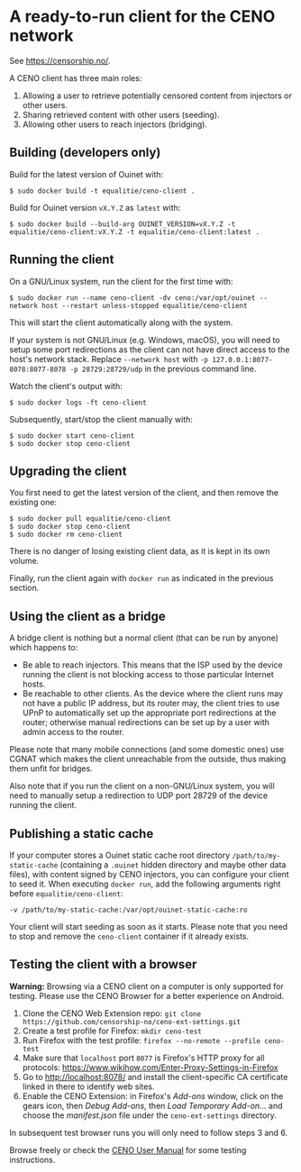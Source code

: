 # A ready-to-run client for the CENO network

See <https://censorship.no/>.

A CENO client has three main roles:

 1. Allowing a user to retrieve potentially censored content from injectors or other users.
 2. Sharing retrieved content with other users (seeding).
 3. Allowing other users to reach injectors (bridging).

## Building (developers only)

Build for the latest version of Ouinet with:

    $ sudo docker build -t equalitie/ceno-client .

Build for Ouinet version `vX.Y.Z` as `latest` with:

    $ sudo docker build --build-arg OUINET_VERSION=vX.Y.Z -t equalitie/ceno-client:vX.Y.Z -t equalitie/ceno-client:latest .

## Running the client

On a GNU/Linux system, run the client for the first time with:

    $ sudo docker run --name ceno-client -dv ceno:/var/opt/ouinet --network host --restart unless-stopped equalitie/ceno-client

This will start the client automatically along with the system.

If your system is not GNU/Linux (e.g. Windows, macOS), you will need to setup some port redirections as the client can not have direct access to the host's network stack. Replace `--network host` with `-p 127.0.0.1:8077-8078:8077-8078 -p 28729:28729/udp` in the previous command line.

Watch the client's output with:

    $ sudo docker logs -ft ceno-client

Subsequently, start/stop the client manually with:

    $ sudo docker start ceno-client
    $ sudo docker stop ceno-client

## Upgrading the client

You first need to get the latest version of the client, and then remove the existing one:

    $ sudo docker pull equalitie/ceno-client
    $ sudo docker stop ceno-client
    $ sudo docker rm ceno-client

There is no danger of losing existing client data, as it is kept in its own volume.

Finally, run the client again with `docker run` as indicated in the previous section.

## Using the client as a bridge

A bridge client is nothing but a normal client (that can be run by anyone) which happens to:

  - Be able to reach injectors. This means that the ISP used by the device running the client is not blocking access to those particular Internet hosts.
  - Be reachable to other clients. As the device where the client runs may not have a public IP address, but its router may, the client tries to use UPnP to automatically set up the appropriate port redirections at the router; otherwise manual redirections can be set up by a user with admin access to the router.

Please note that many mobile connections (and some domestic ones) use CGNAT which makes the client unreachable from the outside, thus making them unfit for bridges.

Also note that if you run the client on a non-GNU/Linux system, you will need to manually setup a redirection to UDP port 28729 of the device running the client.

## Publishing a static cache

If your computer stores a Ouinet static cache root directory `/path/to/my-static-cache` (containing a `.ouinet` hidden directory and maybe other data files), with content signed by CENO injectors, you can configure your client to seed it. When executing `docker run`, add the following arguments right before `equalitie/ceno-client`:

    -v /path/to/my-static-cache:/var/opt/ouinet-static-cache:ro

Your client will start seeding as soon as it starts. Please note that you need to stop and remove the `ceno-client` container if it already exists.

## Testing the client with a browser

**Warning:** Browsing via a CENO client on a computer is only supported for testing. Please use the CENO Browser for a better experience on Android.

  1. Clone the CENO Web Extension repo: `git clone https://github.com/censorship-no/ceno-ext-settings.git`
  2. Create a test profile for Firefox: `mkdir ceno-test`
  3. Run Firefox with the test profile: `firefox --no-remote --profile ceno-test`
  4. Make sure that `localhost` port `8077` is Firefox's HTTP proxy for all protocols: <https://www.wikihow.com/Enter-Proxy-Settings-in-Firefox>
  5. Go to <http://localhost:8078/> and install the client-specific CA certificate linked in there to identify web sites.
  6. Enable the CENO Extension: in Firefox's *Add-ons* window, click on the gears icon, then *Debug Add-ons*, then *Load Temporary Add-on…* and choose the *manifest.json* file under the `ceno-ext-settings` directory.

In subsequent test browser runs you will only need to follow steps 3 and 6.

Browse freely or check the [CENO User Manual][ceno-man-test] for some testing instructions.

[ceno-man-test]: https://censorship.no/user-manual/en/browser/testing.html
    "CENO User Manual - Testing the Browser"
